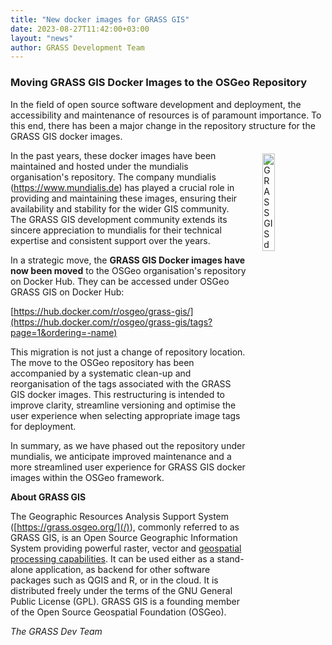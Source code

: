 ```yaml
---
title: "New docker images for GRASS GIS"
date: 2023-08-27T11:42:00+03:00
layout: "news"
author: GRASS Development Team
---
```


### Moving GRASS GIS Docker Images to the OSGeo Repository

In the field of open source software development and deployment, the
accessibility and maintenance of resources is of paramount importance.
To this end, there has been a major change in the repository structure
for the GRASS GIS docker images.

<a href="https://hub.docker.com/r/osgeo/grass-gis/">
  <img src="https://grass.osgeo.org/images/logos/grass-Docker.jpg"
   alt="GRASS GIS docker images"
   title="GRASS GIS docker images"
   width="20%" style="float:right;padding-left:25px;padding-top:5px">
</a>

In the past years, these docker images have been maintained and hosted under
the mundialis organisation's repository. The company mundialis
(https://www.mundialis.de) has played a crucial role in providing and
maintaining these images, ensuring their availability and stability for
the wider GIS community. The GRASS GIS development community extends
its sincere appreciation to mundialis for their technical expertise and
consistent support over the years.

In a strategic move, the **GRASS GIS Docker images have now been moved** to the OSGeo
organisation's repository on Docker Hub. They can be accessed under
OSGeo GRASS GIS on Docker Hub:

[https://hub.docker.com/r/osgeo/grass-gis/](https://hub.docker.com/r/osgeo/grass-gis/tags?page=1&ordering=-name)

This migration is not just a change of repository location. The move to
the OSGeo repository has been accompanied by a systematic clean-up and
reorganisation of the tags associated with the GRASS GIS docker images.
This restructuring is intended to improve clarity, streamline
versioning and optimise the user experience when selecting appropriate
image tags for deployment.

In summary, as we have phased out the repository under mundialis, we
anticipate improved maintenance and a more
streamlined user experience for GRASS GIS docker images within the
OSGeo framework.

**About GRASS GIS**

The Geographic Resources Analysis Support System
([https://grass.osgeo.org/](/)), commonly referred to as GRASS GIS, is
an Open Source Geographic Information System providing powerful raster,
vector and [geospatial processing capabilities](https://grass.osgeo.org/learn/overview/).
It can be used either as a stand-alone application, as backend for other
software packages such as QGIS and R, or in the cloud. It is
distributed freely under the terms of the GNU General Public License (GPL).
GRASS GIS is a founding member of the Open Source Geospatial Foundation (OSGeo).

_The GRASS Dev Team_
